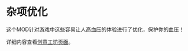 # 杂项优化

这个MOD针对游戏中这些容易让人高血压的体验进行了优化，保护你的血压！

详细内容查看[创意工坊页面](https://steamcommunity.com/sharedfiles/filedetails/?id=2813316428)。